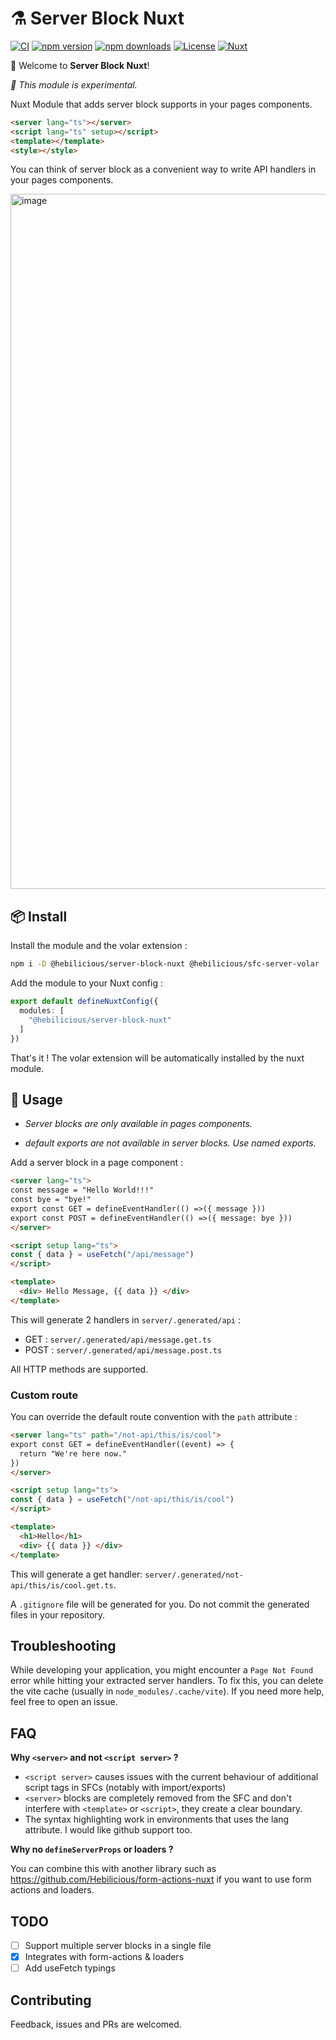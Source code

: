 # ⚗️ Server Block Nuxt

[![CI](https://github.com/Hebilicious/server-block-nuxt/actions/workflows/ci.yaml/badge.svg)](https://github.com/Hebilicious/server-block-nuxt/actions/workflows/ci.yaml)
[![npm version][npm-version-src]][npm-version-href]
[![npm downloads][npm-downloads-src]][npm-downloads-href]
[![License][license-src]][license-href]
[![Nuxt][nuxt-src]][nuxt-href]

[npm-version-src]: https://img.shields.io/npm/v/@hebilicious/server-block-nuxt/latest.svg?style=flat&colorA=18181B&colorB=28CF8D
[npm-version-href]: https://npmjs.com/package/@hebilicious/server-block-nuxt
[npm-downloads-src]: https://img.shields.io/npm/dt/@hebilicious/server-block-nuxt.svg?style=flat&colorA=18181B&colorB=28CF8D
[npm-downloads-href]: https://npmjs.com/package/@hebilicious/server-block-nuxt
[license-src]: https://img.shields.io/npm/l/@hebilicious/server-block-nuxt.svg?style=flat&colorA=18181B&colorB=28CF8D
[license-href]: https://npmjs.com/package/@hebilicious/server-block-nuxt
[nuxt-src]: https://img.shields.io/badge/Nuxt-18181B?logo=nuxt.js
[nuxt-href]: https://nuxt.com

🚀 Welcome to __Server Block Nuxt__!  

_🧪 This module is experimental._

Nuxt Module that adds server block supports in your pages components.

```html
<server lang="ts"></server>
<script lang="ts" setup></script>
<template></template>
<style></style>
```

You can think of server block as a convenient way to write API handlers in your pages components.

<img width="1112" alt="image" src="https://github.com/Hebilicious/server-block-nuxt/assets/13395944/4051eefe-cd83-48cb-a08b-88c451988d10">

## 📦 Install

Install the module and the volar extension :

```bash
npm i -D @hebilicious/server-block-nuxt @hebilicious/sfc-server-volar
```

Add the module to your Nuxt config :

```ts
export default defineNuxtConfig({
  modules: [
    "@hebilicious/server-block-nuxt"
  ]
})
```

That's it !
The volar extension will be automatically installed by the nuxt module.

## 📖 Usage

- *Server blocks are only available in pages components.*

- *default exports are not available in server blocks. Use named exports.*

Add a server block in a page component :

```html
<server lang="ts">
const message = "Hello World!!!"
const bye = "bye!"
export const GET = defineEventHandler(() =>({ message }))
export const POST = defineEventHandler(() =>({ message: bye }))
</server>

<script setup lang="ts">
const { data } = useFetch("/api/message")
</script>

<template>
  <div> Hello Message, {{ data }} </div>
</template>
```

This will generate 2 handlers in `server/.generated/api` :

- GET : `server/.generated/api/message.get.ts`
- POST : `server/.generated/api/message.post.ts`

All HTTP methods are supported.

### Custom route

You can override the default route convention with the `path` attribute  :

```html
<server lang="ts" path="/not-api/this/is/cool">
export const GET = defineEventHandler((event) => {
  return "We're here now."
})
</server>

<script setup lang="ts">
const { data } = useFetch("/not-api/this/is/cool")
</script>

<template>
  <h1>Hello</h1>
  <div> {{ data }} </div>
</template>
```

This will generate a get handler: `server/.generated/not-api/this/is/cool.get.ts`.

A `.gitignore` file will be generated for you. Do not commit the generated files in your repository.

## Troubleshooting

While developing your application, you might encounter a `Page Not Found` error while hitting your extracted server handlers.
To fix this, you can delete the vite cache (usually in `node_modules/.cache/vite`). 
If you need more help, feel free to open an issue.

## FAQ

**Why `<server>` and not `<script server>` ?**

- `<script server>` causes issues with the current behaviour of additional script tags in SFCs (notably with import/exports)
- `<server>` blocks are completely removed from the SFC and don't interfere with `<template>` or `<script>`, they create a clear boundary.
- The syntax highlighting work in environments that uses the lang attribute. I would like github support too.

**Why no `defineServerProps` or loaders ?**

You can combine this with another library such as https://github.com/Hebilicious/form-actions-nuxt if you want to use form actions and loaders.

## TODO

- [ ] Support multiple server blocks in a single file
- [x] Integrates with form-actions & loaders
- [ ] Add useFetch typings

## Contributing

Feedback, issues and PRs are welcomed.
